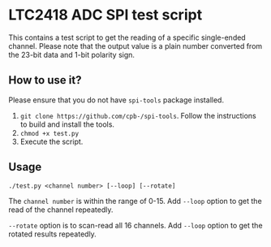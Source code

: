 # LTC2418 ADC SPI test script
This contains a test script to get the reading of a specific single-ended channel. Please note that the output value is a plain number converted from the 23-bit data and 1-bit polarity sign.

## How to use it?
Please ensure that you do not have `spi-tools` package installed.

1. `git clone https://github.com/cpb-/spi-tools`. Follow the instructions to build and install the tools.
2. `chmod +x test.py`
3. Execute the script.

## Usage
```
./test.py <channel number> [--loop] [--rotate]
```

The `channel number` is within the range of 0-15. Add `--loop` option to get the read of the channel repeatedly.

`--rotate` option is to scan-read all 16 channels. Add `--loop` option to get the rotated results repeatedly.
